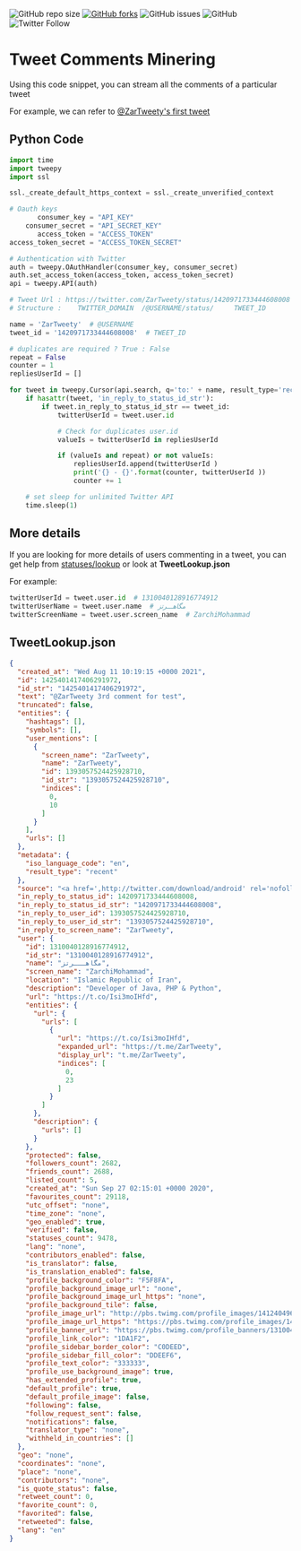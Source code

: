 
![GitHub repo size](https://img.shields.io/github/repo-size/MohammadZarchi/TweetComentsMining)
[![GitHub forks](https://img.shields.io/github/forks/MohammadZarchi/TweetComentsMining.svg)](https://github.com/MohammadZarchi/TweetComentsMining)
![GitHub issues](https://img.shields.io/github/issues/MohammadZarchi/TweetComentsMining)
![GitHub](https://img.shields.io/github/license/MohammadZarchi/TweetComentsMining)
![Twitter Follow](https://img.shields.io/twitter/follow/ZarchiMohammad?style=social)

# Tweet Comments Minering

Using this code snippet, you can stream all the comments of a particular tweet

For example, we can refer to [@ZarTweety's first tweet](https://twitter.com/ZarTweety/status/1420971733444608008)


## Python Code

```python
import time
import tweepy
import ssl

ssl._create_default_https_context = ssl._create_unverified_context

# Oauth keys
       consumer_key = "API_KEY"
    consumer_secret = "API_SECRET_KEY"
       access_token = "ACCESS_TOKEN"
access_token_secret = "ACCESS_TOKEN_SECRET"

# Authentication with Twitter
auth = tweepy.OAuthHandler(consumer_key, consumer_secret)
auth.set_access_token(access_token, access_token_secret)
api = tweepy.API(auth)

# Tweet Url : https://twitter.com/ZarTweety/status/1420971733444608008
# Structure :    TWITTER_DOMAIN  /@USERNAME/status/     TWEET_ID

name = 'ZarTweety'  # @USERNAME
tweet_id = '1420971733444608008'  # TWEET_ID

# duplicates are required ? True : False
repeat = False
counter = 1
repliesUserId = []

for tweet in tweepy.Cursor(api.search, q='to:' + name, result_type='recent', timeout=9999999).items(100000):
    if hasattr(tweet, 'in_reply_to_status_id_str'):
        if tweet.in_reply_to_status_id_str == tweet_id:
            twitterUserId = tweet.user.id

            # Check for duplicates user.id
            valueIs = twitterUserId in repliesUserId

            if (valueIs and repeat) or not valueIs:
                repliesUserId.append(twitterUserId )
                print('{} - {}'.format(counter, twitterUserId ))
                counter += 1

    # set sleep for unlimited Twitter API
    time.sleep(1)
```

## More details
If you are looking for more details of users commenting in a tweet, you can get help from [statuses/lookup](https://developer.twitter.com/en/docs/twitter-api/v1/tweets/post-and-engage/api-reference/get-statuses-lookup) or look at **TweetLookup.json**

For example:
```python
twitterUserId = tweet.user.id  # 1310040128916774912
twitterUserName = tweet.user.name  # مگاهـــرتز
twitterScreenName = tweet.user.screen_name  # ZarchiMohammad
```
## TweetLookup.json
```json
{
  "created_at": "Wed Aug 11 10:19:15 +0000 2021",
  "id": 1425401417406291972,
  "id_str": "1425401417406291972",
  "text": "@ZarTweety 3rd comment for test",
  "truncated": false,
  "entities": {
    "hashtags": [],
    "symbols": [],
    "user_mentions": [
      {
        "screen_name": "ZarTweety",
        "name": "ZarTweety",
        "id": 1393057524425928710,
        "id_str": "1393057524425928710",
        "indices": [
          0,
          10
        ]
      }
    ],
    "urls": []
  },
  "metadata": {
    "iso_language_code": "en",
    "result_type": "recent"
  },
  "source": "<a href=',http://twitter.com/download/android' rel='nofollow'>Twitter for Android</a>",
  "in_reply_to_status_id": 1420971733444608008,
  "in_reply_to_status_id_str": "1420971733444608008",
  "in_reply_to_user_id": 1393057524425928710,
  "in_reply_to_user_id_str": "1393057524425928710",
  "in_reply_to_screen_name": "ZarTweety",
  "user": {
    "id": 1310040128916774912,
    "id_str": "1310040128916774912",
    "name": "مگاهـــرتز",
    "screen_name": "ZarchiMohammad",
    "location": "Islamic Republic of Iran",
    "description": "Developer of Java, PHP & Python",
    "url": "https://t.co/Isi3moIHfd",
    "entities": {
      "url": {
        "urls": [
          {
            "url": "https://t.co/Isi3moIHfd",
            "expanded_url": "https://t.me/ZarTweety",
            "display_url": "t.me/ZarTweety",
            "indices": [
              0,
              23
            ]
          }
        ]
      },
      "description": {
        "urls": []
      }
    },
    "protected": false,
    "followers_count": 2682,
    "friends_count": 2688,
    "listed_count": 5,
    "created_at": "Sun Sep 27 02:15:01 +0000 2020",
    "favourites_count": 29118,
    "utc_offset": "none",
    "time_zone": "none",
    "geo_enabled": true,
    "verified": false,
    "statuses_count": 9478,
    "lang": "none",
    "contributors_enabled": false,
    "is_translator": false,
    "is_translation_enabled": false,
    "profile_background_color": "F5F8FA",
    "profile_background_image_url": "none",
    "profile_background_image_url_https": "none",
    "profile_background_tile": false,
    "profile_image_url": "http://pbs.twimg.com/profile_images/1412404960319393793/NUfgIauz_normal.jpg",
    "profile_image_url_https": "https://pbs.twimg.com/profile_images/1412404960319393793/NUfgIauz_normal.jpg",
    "profile_banner_url": "https://pbs.twimg.com/profile_banners/1310040128916774912/1620577298",
    "profile_link_color": "1DA1F2",
    "profile_sidebar_border_color": "C0DEED",
    "profile_sidebar_fill_color": "DDEEF6",
    "profile_text_color": "333333",
    "profile_use_background_image": true,
    "has_extended_profile": true,
    "default_profile": true,
    "default_profile_image": false,
    "following": false,
    "follow_request_sent": false,
    "notifications": false,
    "translator_type": "none",
    "withheld_in_countries": []
  },
  "geo": "none",
  "coordinates": "none",
  "place": "none",
  "contributors": "none",
  "is_quote_status": false,
  "retweet_count": 0,
  "favorite_count": 0,
  "favorited": false,
  "retweeted": false,
  "lang": "en"
}
```
